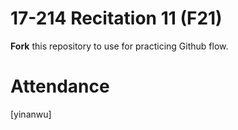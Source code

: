 # 17-214 Recitation 11 (F21)
**Fork** this repository to use for practicing Github flow.

# Attendance
[yinanwu]